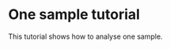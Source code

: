 # One sample tutorial

This tutorial shows how to analyse one sample.

```{include} one_sample.ipynb